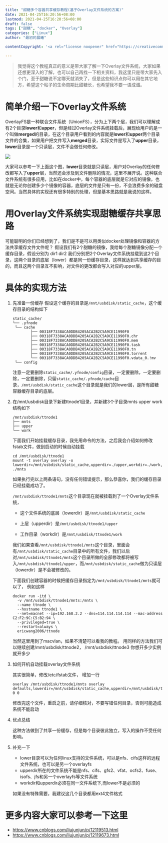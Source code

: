 ```yaml
---
title: "甜糖多个容器共享缓存教程(基于Overlay文件系统的方案)"
date: 2021-04-25T16:20:56+08:00
lastmod: 2021-04-25T16:20:56+08:00
draft: false
tags: ["甜糖", "docker", "Overlay"]
categories: ["Linux"]
author: "最初的晨曦"

contentCopyright: '<a rel="license noopener" href="https://creativecommons.org/licenses/by-nc-sa/4.0/deed.zh" target="_blank">本文章采用 CC BY-NC-SA 4.0 许可协议。转载请注明出处！</a>'

---
```


> 我觉得这个教程真正的意义是带大家了解一下Overlay文件系统，大家如果还想更深入的了解，也可以自己再找一下相关资料，我这里只是带大家先入个门，至于甜糖说不定哪天就消失了，但是这些知识点你可以用在其它地方，希望这个帖子的生命周期比甜糖长，也希望我不要一语成谶。


# 简单介绍一下Overlay文件系统

OverlayFS是一种联合文件系统（UnionFS），分为上下两个层，我们可以理解成有2个目录**lower**和**upper**，但是经过Overlay文件系统挂载后，展现给用户的是一个叫做**merged**的目录，在这个目录用户看到的内容就是**lower**和**upper**两个目录文件的合集，如果用户把文件写入**merged**目录，实际文件是写入了**upper**目录，**lower**目录是一个只读层，文件不会做任何修改。

![](../../images/0001/OverlayFS_Image.png)

大家可以参考一下上面这个图，**lower**目录就是只读层，用户对Overlay的任何修改都写入了**upper**层，当然还会涉及到文件删除的情况，这里不展开说。这种联合文件系统有很多应用，比如在docker中，每个容器的底层就是它对应的镜像，也就是无论你创建多少个镜像的容器，底层的文件是只有一份，不会浪费多余的磁盘空间。当然具体的实现还有很多特别的处理，但是基本思路就是我说的这样。

# 用Overlay文件系统实现甜糖缓存共享思路

可能聪明的你们已经想到了，我们是不是可以用类似docker处理镜像和容器的方法共享缓存文件文件呢？
假设我们有2个甜糖的镜像，我给每个甜糖镜像分配一个缓存目录，假设分别为
dir1
dir2
我们分别把2个Overlay文件系统挂载到这2个目录，这两个目录的底层（lower）都是同一份缓存目录，这样就达到共享缓存的目的，而且这两个目录互不影响，对文件的更改都会写入对应的upper层。

# 具体的实现方法

1. 先准备一份缓存
   假设这个缓存的目录是`/mnt/usbdisk/static_cache`，这个缓存目录的结构如下

   ```
   static_cache/
   └── .yfnode
   	└── cache
   		   ├── 00318F7338ACA0DDB4205ACA2B2C5A9CE11990F0
   		   ├── 00318F7338ACA0DDB4205ACA2B2C5A9CE11990F0.chr
   		   ├── 00318F7338ACA0DDB4205ACA2B2C5A9CE11990F0.mem
   		   ├── 00318F7338ACA0DDB4205ACA2B2C5A9CE11990F0.task
   		   ├── 00318F7338ACA0DDB4205ACA2B2C5A9CE11990F0.tn
   		   ├── 00318F7338ACA0DDB4205ACA2B2C5A9CE11990F0.torrent
   		   └── 00318F7338ACA0DDB4205ACA2B2C5A9CE11990F0.vdata_0.!mv
   	└── config
   ```

   注意一定要删除`static_cache/.yfnode/config`目录，一定要删除，一定要删除，一定要删除，只留`static_cache/.yfnode/cache`目录，`/mnt/usbdisk/static_cache`这个目录就是我们的lower层，是所有甜糖容器缓存目录的底层。

2. 在/mnt/usbdisk目录下新建ttnode1目录，并新建3个子目录mnts upper work
   结构如下

   ```
   /mnt/usbdisk/ttnode1
   ├── mnts
   ├── upper
   └── work
   ```

   下面我们开始挂载缓存目录，我先用命令的方法，之后我会介绍如何修改fstab文件，做到启动的时候自动挂载

   ```
   cd /mnt/usbdisk/ttnode1
   mount -t overlay overlay -o lowerdir=/mnt/usbdisk/static_cache,upperdir=./upper,workdir=./work,index=off,nfs_export=off  ./mnts
   ```

   如果执行完以上两条语句，没有任何错误提示，那么恭喜你，我们的缓存目录已经挂载成功了。

   `/mnt/usbdisk/ttnode1/mnts`这个目录现在就被挂载到了一个Overlay文件系统，	

   - 这个文件系统的底层（lowerdir）是`/mnt/usbdisk/static_cache`

   - 上层（upperdir）是`/mnt/usbdisk/ttnode1/upper`

   - 工作目录（workdir）是`/mnt/usbdisk/ttnode1/work`

   我们如果查看`/mnt/usbdisk/ttnode1/mnts`这个目录，里面会有`/mnt/usbdisk/static_cache`目录中的所有文件，我们以后对`/mnt/usbdisk/ttnode1/mnts`这个目录所做的全部修改都将被写入`/mnt/usbdisk/ttnode1/upper`，而`/mnt/usbdisk/static_cache`做为只读层（lowerdir）是不会被修改的。

   下面我们创建容器的时候把缓存目录指定为`/mnt/usbdisk/ttnode1/mnts`就可以了，
   例如这样

   ```
   docker run -itd \
     -v /mnt/usbdisk/ttnode1/mnts:/mnts \
     --name ttnode \
     --hostname ttnode1 \
     --net=macnet --ip=192.168.2.2 --dns=114.114.114.114 --mac-address C2:F2:9C:C5:B2:94 \
     --privileged=true \
     --restart=always \
     ericwang2006/ttnode
   ```

   当然这里用到了macvlan，如果不清楚可以看我的教程。
   用同样的方法我们可以继续创建/mnt/usbdisk/ttnode2， /mnt/usbdisk/ttnode3 你想开多少实例就开多少

3. 如何开机自动挂载overlay文件系统

   其实很简单，修改/etc/fstab文件， 增加一行

   ```
   overlay /mnt/usbdisk/ttnode1/mnts overlay defaults,lowerdir=/mnt/usbdisk/static_cache,upperdir=/mnt/usbdisk/ttnode1/upper,workdir=/mnt/usbdisk/ttnode1/work,index=off,nfs_export=off 0 0
   ```

   修改完这个文件，重启之前，请仔细核对，不要写错任何目录，否则可能造成系统不能启动

4. 优点总结

   这种方法做到了共享一份缓存，但是每个目录彼此独立，写入的操作不受任何影响。

5. 补充一下

   - lower目录可以为任何linux支持的文件系统，可以是nfs、cifs这样的远程文件系统，也可以是另一个overlayfs
   - upperdir所在的文件系统不能是nfs、cifs、gfs2、vfat、ocfs2、fuse、isofs、jfs和另一个overlayfs等文件系统
   - workdir和upperdir必须在同一文件系统下,而lower不是必须的

   如果没有特殊需要，我建议这几个目录都用ext4文件格式


# 更多内容大家可以参考一下这里

- https://www.cnblogs.com/liujunjun/p/12119513.html
- https://www.cnblogs.com/liujunjun/p/12119673.html